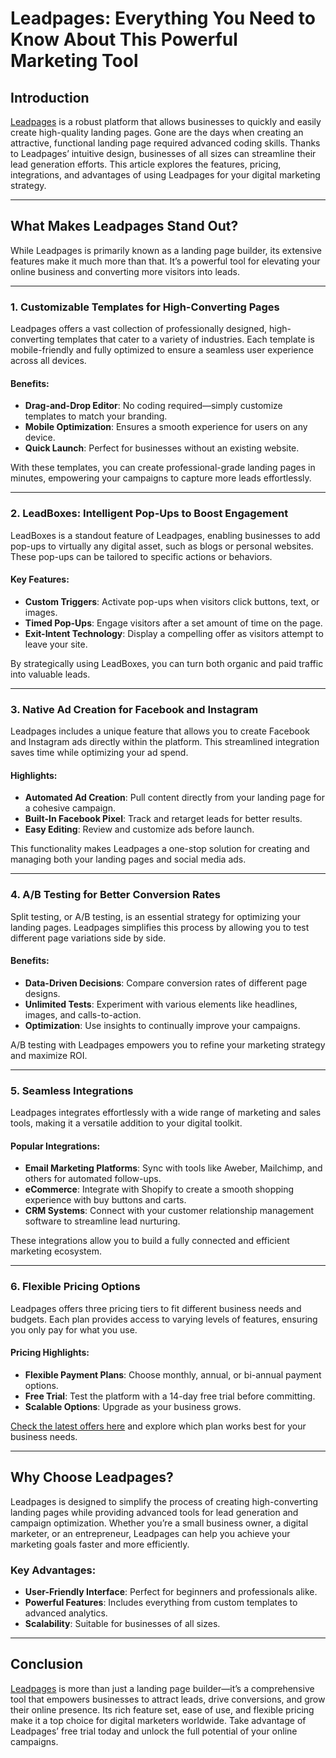 # Leadpages: Everything You Need to Know About This Powerful Marketing Tool

## Introduction

[Leadpages](https://bit.ly/LEadPages) is a robust platform that allows businesses to quickly and easily create high-quality landing pages. Gone are the days when creating an attractive, functional landing page required advanced coding skills. Thanks to Leadpages’ intuitive design, businesses of all sizes can streamline their lead generation efforts. This article explores the features, pricing, integrations, and advantages of using Leadpages for your digital marketing strategy.

---

## What Makes Leadpages Stand Out?

While Leadpages is primarily known as a landing page builder, its extensive features make it much more than that. It’s a powerful tool for elevating your online business and converting more visitors into leads.

---

### 1. **Customizable Templates for High-Converting Pages**

Leadpages offers a vast collection of professionally designed, high-converting templates that cater to a variety of industries. Each template is mobile-friendly and fully optimized to ensure a seamless user experience across all devices.

#### Benefits:
- **Drag-and-Drop Editor**: No coding required—simply customize templates to match your branding.
- **Mobile Optimization**: Ensures a smooth experience for users on any device.
- **Quick Launch**: Perfect for businesses without an existing website.

With these templates, you can create professional-grade landing pages in minutes, empowering your campaigns to capture more leads effortlessly.

---

### 2. **LeadBoxes: Intelligent Pop-Ups to Boost Engagement**

LeadBoxes is a standout feature of Leadpages, enabling businesses to add pop-ups to virtually any digital asset, such as blogs or personal websites. These pop-ups can be tailored to specific actions or behaviors.

#### Key Features:
- **Custom Triggers**: Activate pop-ups when visitors click buttons, text, or images.
- **Timed Pop-Ups**: Engage visitors after a set amount of time on the page.
- **Exit-Intent Technology**: Display a compelling offer as visitors attempt to leave your site.

By strategically using LeadBoxes, you can turn both organic and paid traffic into valuable leads.

---

### 3. **Native Ad Creation for Facebook and Instagram**

Leadpages includes a unique feature that allows you to create Facebook and Instagram ads directly within the platform. This streamlined integration saves time while optimizing your ad spend.

#### Highlights:
- **Automated Ad Creation**: Pull content directly from your landing page for a cohesive campaign.
- **Built-In Facebook Pixel**: Track and retarget leads for better results.
- **Easy Editing**: Review and customize ads before launch.

This functionality makes Leadpages a one-stop solution for creating and managing both your landing pages and social media ads.

---

### 4. **A/B Testing for Better Conversion Rates**

Split testing, or A/B testing, is an essential strategy for optimizing your landing pages. Leadpages simplifies this process by allowing you to test different page variations side by side.

#### Benefits:
- **Data-Driven Decisions**: Compare conversion rates of different page designs.
- **Unlimited Tests**: Experiment with various elements like headlines, images, and calls-to-action.
- **Optimization**: Use insights to continually improve your campaigns.

A/B testing with Leadpages empowers you to refine your marketing strategy and maximize ROI.

---

### 5. **Seamless Integrations**

Leadpages integrates effortlessly with a wide range of marketing and sales tools, making it a versatile addition to your digital toolkit.

#### Popular Integrations:
- **Email Marketing Platforms**: Sync with tools like Aweber, Mailchimp, and others for automated follow-ups.
- **eCommerce**: Integrate with Shopify to create a smooth shopping experience with buy buttons and carts.
- **CRM Systems**: Connect with your customer relationship management software to streamline lead nurturing.

These integrations allow you to build a fully connected and efficient marketing ecosystem.

---

### 6. **Flexible Pricing Options**

Leadpages offers three pricing tiers to fit different business needs and budgets. Each plan provides access to varying levels of features, ensuring you only pay for what you use.

#### Pricing Highlights:
- **Flexible Payment Plans**: Choose monthly, annual, or bi-annual payment options.
- **Free Trial**: Test the platform with a 14-day free trial before committing.
- **Scalable Options**: Upgrade as your business grows.

[Check the latest offers here](https://bit.ly/LEadPages) and explore which plan works best for your business needs.

---

## Why Choose Leadpages?

Leadpages is designed to simplify the process of creating high-converting landing pages while providing advanced tools for lead generation and campaign optimization. Whether you’re a small business owner, a digital marketer, or an entrepreneur, Leadpages can help you achieve your marketing goals faster and more efficiently.

### Key Advantages:
- **User-Friendly Interface**: Perfect for beginners and professionals alike.
- **Powerful Features**: Includes everything from custom templates to advanced analytics.
- **Scalability**: Suitable for businesses of all sizes.

---

## Conclusion

[Leadpages](https://bit.ly/LEadPages) is more than just a landing page builder—it’s a comprehensive tool that empowers businesses to attract leads, drive conversions, and grow their online presence. Its rich feature set, ease of use, and flexible pricing make it a top choice for digital marketers worldwide. Take advantage of Leadpages’ free trial today and unlock the full potential of your online campaigns.

